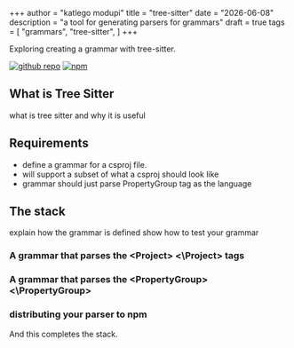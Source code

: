 +++
author = "katlego modupi"
title = "tree-sitter"
date = "2026-06-08"
description = "a tool for generating parsers for grammars"
draft = true
tags = [
    "grammars",
    "tree-sitter",
]
+++

Exploring creating a grammar with tree-sitter.

[![github repo](https://img.shields.io/badge/treesitter_csproj-gray?logo=github)](https://github.com/kat-lego/tree-sitter-csproj)
[![npm](https://img.shields.io/badge/treesitter_csproj-gray?logo=npm)](https://www.npmjs.com/package/tree-sitter-csproj)
<!--more-->

## What is Tree Sitter
what is tree sitter and why it is useful


## Requirements
* define a grammar for a csproj file.
* will support a subset of what a csproj should look like
* grammar should just parse PropertyGroup tag as the language

## The stack
explain how the grammar is defined
show how to test your grammar

### A grammar that parses the \<Project> \<\Project> tags

### A grammar that parses the \<PropertyGroup> \<\PropertyGroup>

### distributing your parser to npm

And this completes the stack.


